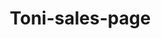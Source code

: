 # Toni-sales-page
<!DOCTYPE html>
<html lang="en">
<head>
    <meta charset="UTF-8">
    <meta name="viewport" content="width=device-width, initial-scale=1.0">
    <title>Oracle Boxing - Master Sparring Under Pressure</title>
    <style>
        * {
            margin: 0;
            padding: 0;
            box-sizing: border-box;
        }
        
        html, body {
            overflow-x: hidden;
            font-family: 'Arial', sans-serif;
            line-height: 1.6;
            color: #333;
            background: #000;
        }
        
        .container {
            width: 100%;
            max-width: 1200px;
            margin: 0 auto;
            padding: 0 20px;
        }
        
        /* Hero Section */
        .hero {
            background: linear-gradient(135deg, #1a1a1a 0%, #2d2d2d 100%);
            color: white;
            padding: 80px 0;
            text-align: center;
            position: relative;
            overflow: hidden;
        }
        
        .hero::before {
            content: '';
            position: absolute;
            top: -50%;
            left: -50%;
            width: 200%;
            height: 200%;
            background: url('data:image/svg+xml,<svg xmlns="http://www.w3.org/2000/svg" viewBox="0 0 100 100"><defs><pattern id="boxing-gloves" x="0" y="0" width="50" height="50" patternUnits="userSpaceOnUse"><circle cx="25" cy="25" r="2" fill="%23ff4444" opacity="0.1"/></pattern></defs><rect width="100" height="100" fill="url(%23boxing-gloves)"/></svg>');
            animation: float 20s ease-in-out infinite;
            z-index: 1;
        }
        
        .hero-content {
            position: relative;
            z-index: 2;
        }
        
        @keyframes float {
            0%, 100% { transform: translate(-50%, -50%) rotate(0deg); }
            50% { transform: translate(-48%, -52%) rotate(180deg); }
        }
        
        .preheader {
            color: #ff4444;
            font-weight: bold;
            font-size: 1.1rem;
            margin-bottom: 20px;
            text-transform: uppercase;
            letter-spacing: 2px;
        }
        
        .main-headline {
            font-size: 3.5rem;
            font-weight: bold;
            margin-bottom: 25px;
            line-height: 1.2;
        }
        
        .subheader {
            font-size: 1.4rem;
            margin-bottom: 40px;
            color: #ddd;
            max-width: 800px;
            margin-left: auto;
            margin-right: auto;
        }
        
        .vsl-container {
            margin: 40px 0;
            position: relative;
            text-align: center;
        }
        
        .vsl-thumbnail {
            width: 400px;
            height: 225px;
            background: linear-gradient(45deg, #2d2d2d, #1a1a1a);
            border-radius: 15px;
            position: relative;
            cursor: pointer;
            border: 3px solid #ff4444;
            transition: all 0.3s ease;
            display: inline-block;
        }
        
        .vsl-thumbnail:hover {
            transform: scale(1.05);
            box-shadow: 0 20px 40px rgba(255, 68, 68, 0.3);
        }
        
        .play-button {
            position: absolute;
            top: 50%;
            left: 50%;
            transform: translate(-50%, -50%);
            width: 80px;
            height: 80px;
            background: #ff4444;
            border-radius: 50%;
            display: flex;
            align-items: center;
            justify-content: center;
            font-size: 2rem;
            color: white;
            animation: pulse 2s infinite;
        }
        
        @keyframes pulse {
            0% { transform: translate(-50%, -50%) scale(1); }
            50% { transform: translate(-50%, -50%) scale(1.1); }
            100% { transform: translate(-50%, -50%) scale(1); }
        }
        
        .cta-primary {
            background: linear-gradient(45deg, #ff4444, #cc3333);
            color: white;
            padding: 20px 50px;
            font-size: 1.3rem;
            font-weight: bold;
            border: none;
            border-radius: 50px;
            cursor: pointer;
            text-decoration: none;
            display: inline-block;
            margin: 20px 0;
            transition: all 0.3s ease;
            text-transform: uppercase;
            letter-spacing: 1px;
        }
        
        .cta-primary:hover {
            transform: translateY(-3px);
            box-shadow: 0 15px 35px rgba(255, 68, 68, 0.4);
        }
        
        /* Section Styles */
        .section {
            padding: 80px 0;
        }
        
        .section-dark {
            background: #111;
            color: white;
        }
        
        .section-light {
            background: #f8f8f8;
            color: #333;
        }
        
        .section-headline {
            font-size: 2.8rem;
            font-weight: bold;
            margin-bottom: 30px;
            text-align: center;
            line-height: 1.2;
        }
        
        .section-content {
            font-size: 1.2rem;
            max-width: 800px;
            margin: 0 auto;
            text-align: left;
        }
        
        .section-content p {
            margin-bottom: 20px;
        }
        
        .highlight {
            color: #ff4444;
            font-weight: bold;
        }
        
        .emphasis {
            background: #ff4444;
            color: white;
            padding: 2px 8px;
            border-radius: 4px;
        }
        
        /* Problem Section */
        .problem-visual {
            background: linear-gradient(135deg, #2d1b1b, #1a1a1a);
            padding: 40px;
            border-radius: 15px;
            margin: 40px 0;
            border-left: 5px solid #ff4444;
        }
        
        /* Solution Bullets */
        .solution-bullets {
            list-style: none;
            margin: 40px 0;
        }
        
        .solution-bullets li {
            margin-bottom: 25px;
            padding: 20px;
            background: rgba(255, 68, 68, 0.1);
            border-radius: 10px;
            border-left: 4px solid #ff4444;
        }
        
        .bullet-feature {
            font-weight: bold;
            color: #ff4444;
            font-size: 1.1rem;
        }
        
        .bullet-benefit {
            margin: 10px 0;
            font-style: italic;
        }
        
        /* Offer Section */
        .offer-container {
            background: linear-gradient(135deg, #1a1a1a, #2d2d2d);
            padding: 60px 40px;
            border-radius: 20px;
            margin: 40px 0;
            text-align: center;
            border: 2px solid #ff4444;
        }
        
        .price-container {
            display: flex;
            justify-content: center;
            gap: 40px;
            margin: 40px 0;
            flex-wrap: wrap;
        }
        
        .price-option {
            background: #2d2d2d;
            padding: 30px;
            border-radius: 15px;
            flex: 1;
            min-width: 300px;
            max-width: 400px;
            border: 2px solid transparent;
            transition: all 0.3s ease;
        }
        
        .price-option:hover {
            border-color: #ff4444;
            transform: translateY(-5px);
        }
        
        .price-option.featured {
            border-color: #ff4444;
            transform: scale(1.05);
        }
        
        .price {
            font-size: 3rem;
            font-weight: bold;
            color: #ff4444;
            margin: 20px 0;
        }
        
        .price-description {
            font-size: 1.1rem;
            margin-bottom: 20px;
        }
        
        /* FAQ Section */
        .faq-item {
            margin-bottom: 30px;
            background: #f8f8f8;
            padding: 25px;
            border-radius: 10px;
            border-left: 4px solid #ff4444;
        }
        
        .faq-question {
            font-weight: bold;
            font-size: 1.2rem;
            margin-bottom: 15px;
            color: #333;
        }
        
        .faq-answer {
            color: #666;
            line-height: 1.6;
        }
        
        /* Responsive Design */
        @media (max-width: 1024px) {
            .main-headline {
                font-size: 3rem;
            }
            
            .section-headline {
                font-size: 2.4rem;
            }
            
            .vsl-thumbnail {
                width: 350px;
                height: 197px;
            }
        }
        
        @media (max-width: 768px) {
            .hero {
                padding: 60px 0;
            }
            
            .main-headline {
                font-size: 2.5rem;
            }
            
            .section-headline {
                font-size: 2rem;
            }
            
            .subheader {
                font-size: 1.2rem;
            }
            
            .vsl-thumbnail {
                width: 100%;
                max-width: 300px;
                height: 169px;
            }
            
            .cta-primary {
                padding: 15px 30px;
                font-size: 1.1rem;
            }
            
            .price-container {
                flex-direction: column;
                align-items: center;
            }
            
            .section-content {
                font-size: 1.1rem;
            }
        }
        
        /* Animation Classes */
        .fade-in {
            animation: fadeIn 0.8s ease-in-out;
        }
        
        @keyframes fadeIn {
            from { opacity: 0; transform: translateY(30px); }
            to { opacity: 1; transform: translateY(0); }
        }
        
        .boxing-accent {
            position: relative;
        }
        
        .boxing-accent::after {
            content: '🥊';
            position: absolute;
            right: -30px;
            top: 50%;
            transform: translateY(-50%);
            font-size: 1.5rem;
            animation: bounce 2s infinite;
        }
        
        @keyframes bounce {
            0%, 20%, 50%, 80%, 100% { transform: translateY(-50%); }
            40% { transform: translateY(-70%); }
            60% { transform: translateY(-65%); }
        }
    </style>
</head>
<body>
    <!-- Hero Section -->
    <section class="hero">
        <div class="container">
            <div class="hero-content fade-in">
                <div class="preheader">For Serious Boxers Who Train Hard But Struggle in Live Sparring</div>
                
                <h1 class="main-headline">
                    Go From <span class="highlight">Drill Perfect</span> to <span class="highlight">Sparring Lethal</span><br>
                    in Just 90 Days
                </h1>
                
                <p class="subheader">
                    Finally perform with calm precision under pressure... without losing your form when speed and chaos hit
                </p>
                
                <div class="vsl-container">
                    <div class="vsl-thumbnail">
                        <div class="play-button">▶</div>
                    </div>
                </div>
                
                <a href="#offer" class="cta-primary">Get Started - $497</a>
            </div>
        </div>
    </section>

    <!-- Problem Section -->
    <section class="section section-dark">
        <div class="container">
            <h2 class="section-headline">You Look Like a Champion in Practice...</h2>
            
            <div class="section-content">
                <p>Your form is crisp on the heavy bag.</p>
                
                <p>Your footwork flows smooth as silk during pad work.</p>
                
                <p>Your combinations land with surgical precision... when nobody's throwing back.</p>
                
                <div class="problem-visual">
                    <p><strong>But the moment you step into live sparring...</strong></p>
                    
                    <p>Your perfect technique crumbles.</p>
                    
                    <p>Your mind goes blank under pressure.</p>
                    
                    <p>And that smooth fighter you see in the mirror? <span class="emphasis">Gone.</span></p>
                </div>
                
                <p>You've spent months drilling the same combinations...</p>
                
                <p>You've invested hundreds in personal training sessions...</p>
                
                <p>You've watched every YouTube tutorial promising to make you "unstoppable"...</p>
                
                <p>Yet when the gloves come up and someone's actually trying to hit you back, you freeze.</p>
                
                <p>Because here's the brutal truth most coaches won't tell you:</p>
                
                <p><span class="highlight">Speed steals your form and pressure steals your mind.</span></p>
                
                <p>And if you don't fix this gap between practice and performance...</p>
                
                <p>You'll stay stuck in that frustrating cycle of looking good in drills but getting exposed in sparring.</p>
                
                <p>Until now.</p>
            </div>
        </div>
    </section>

    <!-- Origin Story Section -->
    <section class="section section-light">
        <div class="container">
            <h2 class="section-headline">The Night Everything Changed</h2>
            
            <div class="section-content">
                <p>Three years ago, I was exactly where you are now.</p>
                
                <p>Sharp in the gym. Sloppy in sparring.</p>
                
                <p>I'd land clean combinations on the pads, then get tagged by shots I should have seen coming in live rounds.</p>
                
                <p>My coach kept saying "just relax and let it flow"...</p>
                
                <p>But how do you relax when someone's throwing leather at your face?</p>
                
                <p>Then came the fight that humbled me completely.</p>
                
                <p>Local smoker. Nothing fancy. But I got picked apart by a guy whose technique looked rough compared to mine.</p>
                
                <p>He wasn't faster. He wasn't stronger.</p>
                
                <p><span class="highlight">But he could think and adapt while I was still trying to remember my combinations.</span></p>
                
                <p>That's when I realized the problem wasn't my technique...</p>
                
                <p>It was my <em>approach</em> to learning boxing.</p>
                
                <p>Traditional training teaches you what to do. It doesn't teach you <em>why</em> it works or <em>when</em> to use it.</p>
                
                <p>So when chaos hits, you have no foundation to fall back on.</p>
                
                <p>I spent the next 18 months deconstructing boxing down to its core principles...</p>
                
                <p>Building an operating system for mind, body, strategy, and conditioning that works under pressure.</p>
                
                <p>And the results were immediate.</p>
            </div>
        </div>
    </section>

    <!-- Solution Section -->
    <section class="section section-dark">
        <div class="container">
            <h2 class="section-headline">The Oracle Method: Boxing From First Principles</h2>
            
            <div class="section-content">
                <p>Forget memorizing 47 different combinations.</p>
                
                <p>Forget drilling the same patterns until your muscle memory takes over.</p>
                
                <p>The Oracle Method builds something deeper:</p>
                
                <p><span class="highlight">Cause-and-effect thinking that adapts in real time.</span></p>
                
                <p>Instead of learning "what to do," you learn the <em>why</em> behind every movement.</p>
                
                <p>So when your opponent does something unexpected...</p>
                
                <p>When the pace picks up beyond your comfort zone...</p>
                
                <p>When pressure starts clouding your judgment...</p>
                
                <p><span class="emphasis">Your foundation stays solid.</span></p>
                
                <ul class="solution-bullets">
                    <li>
                        <div class="bullet-feature">Mind System:</div>
                        <div class="bullet-benefit">Mental frameworks that keep you calm and calculating when chaos erupts around you</div>
                        <div>So you think three moves ahead instead of reacting to what just happened</div>
                    </li>
                    
                    <li>
                        <div class="bullet-feature">Body System:</div>
                        <div class="bullet-benefit">Movement principles that flow naturally from any position or situation</div>
                        <div>So your technique stays crisp even when you're off-balance or surprised</div>
                    </li>
                    
                    <li>
                        <div class="bullet-feature">Strategy System:</div>
                        <div class="bullet-benefit">Pattern recognition that reads opponents like an open book</div>
                        <div>So you spot openings and weaknesses others miss completely</div>
                    </li>
                    
                    <li>
                        <div class="bullet-feature">Engine System:</div>
                        <div class="bullet-benefit">Conditioning protocols that build the gas tank for sustained performance</div>
                        <div>So you're still sharp in round 8 while others are fading</div>
                    </li>
                </ul>
                
                <p>This isn't theory.</p>
                
                <p>In the last 12 months, Oracle Method fighters have:</p>
                
                <p>• Won 23 amateur titles across 4 weight classes</p>
                <p>• Improved sparring performance in an average of 6 weeks</p>
                <p>• Built unshakeable confidence that carries outside the gym</p>
                
                <p>Because when you understand the <em>principles</em> instead of just the techniques...</p>
                
                <p>Everything changes.</p>
            </div>
        </div>
    </section>

    <!-- Product Introduction Section -->
    <section class="section section-light">
        <div class="container">
            <h2 class="section-headline">Introducing Oracle Boxing Elite</h2>
            
            <div class="section-content">
                <p>This isn't another drill-heavy course that leaves you confused in live scenarios.</p>
                
                <p>Oracle Boxing Elite is a complete operating system for fighters who want to perform under pressure.</p>
                
                <p><span class="boxing-accent"><strong>"Boxing From First Principles" Foundation Course</strong></span> (12+ hours)</p>
                <p>The mental framework that turns reactive fighters into strategic ones. You'll understand the <em>why</em> behind every movement, so you can adapt instead of just repeat.</p>
                
                <p><span class="boxing-accent"><strong>"The Boxing Roadmap" 20-Week Program</strong></span></p>
                <p>Week-by-week progression that builds your skills systematically. No guesswork. No wasted training. Just steady improvement you can measure.</p>
                
                <p><span class="boxing-accent"><strong>Daily Live Group Coaching</strong></span></p>
                <p>Jump on live calls where I break down technique, answer questions, and help you work through sticking points in real time.</p>
                
                <p><span class="boxing-accent"><strong>Oracle AI Assistant</strong></span></p>
                <p>24/7 access to personalized training advice, workout planning, and technique troubleshooting. Like having a coach in your pocket.</p>
                
                <p><span class="boxing-accent"><strong>Weekly Video Feedback</strong></span></p>
                <p>Submit your training footage and get detailed analysis on what's working and what needs adjustment.</p>
                
                <p><span class="boxing-accent"><strong>Private Community Access</strong></span></p>
                <p>Connect with serious fighters who push each other to improve. Share victories, troubleshoot challenges, stay motivated.</p>
                
                <p>Compare this to hiring a top-level boxing coach:</p>
                
                <p>Private sessions run $150-300 per hour...</p>
                
                <p>You'd need 40+ sessions just to cover what's in the foundation course...</p>
                
                <p>That's $6,000-12,000 before you factor in ongoing coaching and support.</p>
                
                <p>But you won't pay anywhere close to that.</p>
            </div>
        </div>
    </section>

    <!-- Offer Section -->
    <section class="section section-dark" id="offer">
        <div class="container">
            <h2 class="section-headline">Your Path to Sparring Mastery</h2>
            
            <div class="offer-container">
                <p style="font-size: 1.3rem; margin-bottom: 40px;">Everything you need to go from drill-perfect to sparring-lethal...</p>
                
                <div class="price-container">
                    <div class="price-option">
                        <h3>6-Month Elite</h3>
                        <div class="price">$497</div>
                        <div class="price-description">
                            • Lifetime access to all courses<br>
                            • 6 months live coaching<br>
                            • Oracle AI assistant<br>
                            • Video feedback<br>
                            • Private community<br>
                            • Auto-renews at $97/month
                        </div>
                        <a href="#" class="cta-primary">Get Started - $497</a>
                    </div>
                    
                    <div class="price-option featured">
                        <h3>12-Month Elite (Best Value)</h3>
                        <div class="price">$797</div>
                        <div class="price-description">
                            • Everything in 6-month<br>
                            • <strong>12 months live coaching</strong><br>
                            • <strong>Save $466</strong><br>
                            • Priority video feedback<br>
                            • Bonus sparring masterclass<br>
                            • Auto-renews at $97/month
                        </div>
                        <a href="#" class="cta-primary">Get Started - $797</a>
                    </div>
                </div>
                
                <p style="margin-top: 40px; font-size: 1.1rem;">
                    <strong>100% Money-Back Guarantee:</strong> If you don't see improvement in your sparring within 60 days, I'll refund every penny. No questions asked.
                </p>
                
                <p style="color: #ff4444; font-weight: bold; margin-top: 20px;">
                    Only 50 spots available this month. When they're gone, the waitlist opens.
                </p>
                
                <a href="#" class="cta-primary" style="margin-top: 30px; font-size: 1.4rem;">
                    Claim Your Spot Now
                </a>
            </div>
        </div>
    </section>

    <!-- FAQ Section -->
    <section class="section section-light">
        <div class="container">
            <h2 class="section-headline">Questions? We've Got Answers</h2>
            
            <div class="faq-item">
                <div class="faq-question">I'm already training at a good gym. Do I still need this?</div>
                <div class="faq-answer">
                    Good gyms teach technique. Great gyms teach application. But most gyms don't teach the mental frameworks that keep you calm under pressure. Oracle Method fills that gap, making your existing training more effective.
                </div>
            </div>
            
            <div class="faq-item">
                <div class="faq-question">What if I'm too busy for daily coaching calls?</div>
                <div class="faq-answer">
                    Every session is recorded. You can catch up whenever it fits your schedule. Plus, the Oracle AI assistant gives you 24/7 access to coaching insights without waiting for the next live call.
                </div>
            </div>
            
            <div class="faq-item">
                <div class="faq-question">I'm not ready for serious sparring yet. Is this too advanced?</div>
                <div class="faq-answer">
                    Perfect timing. The earlier you learn proper fundamentals, the faster you'll progress. The 20-week roadmap starts with basics and builds systematically. You'll be ready for sparring with confidence, not fear.
                </div>
            </div>
            
            <div class="faq-item">
                <div class="faq-question">Can I really improve without in-person coaching?</div>
                <div class="faq-answer">
                    Video feedback is incredibly effective for technique correction. Plus, the mental frameworks and strategic thinking we teach translate immediately to your gym training. Many members see improvements within their first week.
                </div>
            </div>
            
            <div class="faq-item">
                <div class="faq-question">What if this doesn't work for my fighting style?</div>
                <div class="faq-answer">
                    The Oracle Method isn't about changing your style – it's about making your natural style more effective under pressure. Whether you're a boxer-puncher, pressure fighter, or counter-puncher, these principles enhance what you already do.
                </div>
            </div>
            
            <div style="text-align: center; margin-top: 60px;">
                <p style="font-size: 1.3rem; margin-bottom: 30px;">
                    Stop getting exposed in sparring. Start performing with the precision and confidence you've been training for.
                </p>
                <a href="#offer" class="cta-primary">Transform Your Sparring Today</a>
            </div>
        </div>
    </section>

    <script>
        // Add smooth scrolling for anchor links
        document.querySelectorAll('a[href^="#"]').forEach(anchor => {
            anchor.addEventListener('click', function (e) {
                e.preventDefault();
                const target = document.querySelector(this.getAttribute('href'));
                if (target) {
                    target.scrollIntoView({
                        behavior: 'smooth',
                        block: 'start'
                    });
                }
            });
        });

        // Add animation on scroll
        const observerOptions = {
            threshold: 0.1,
            rootMargin: '0px 0px -50px 0px'
        };

        const observer = new IntersectionObserver((entries) => {
            entries.forEach(entry => {
                if (entry.isIntersecting) {
                    entry.target.classList.add('fade-in');
                }
            });
        }, observerOptions);

        // Observe all sections
        document.querySelectorAll('.section').forEach(section => {
            observer.observe(section);
        });
    </script>
</body>
</html>
